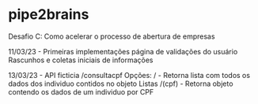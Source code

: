 # pipe2brains
Desafio C: Como acelerar o processo de abertura de empresas

11/03/23 - 
Primeiras implementações página de validações do usuário
Rascunhos e coletas iniciais de informações
 
13/03/23 - API ficticia /consultacpf
Opções: / - Retorna lista com todos os dados dos individuo contidos no objeto Listas
        /(cpf) - Retorna objeto contendo os dados de um individuo por CPF
